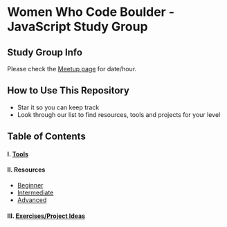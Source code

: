 # Women Who Code Boulder - JavaScript Study Group

## Study Group Info
Please check the [Meetup page](https://www.meetup.com/Women-Who-Code-Boulder-Denver/) for date/hour.

## How to Use This Repository
- Star it so you can keep track
- Look through our list to find resources, tools and projects for your level

## Table of Contents

#### I. [Tools](resources/js_tools.md)
#### II. Resources
- [Beginner](resources/beginner.md)
- [Intermediate](resources/intermediate.md)
- [Advanced](resources/advanced.md)
#### III. [Exercises/Project Ideas](resources/exercises.md)
